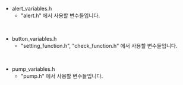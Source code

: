 + alert_variables.h
  + "alert.h" 에서 사용할 변수들입니다.

<br>

+ button_variables.h
  + "setting_function.h", "check_function.h" 에서 사용할 변수들입니다.
 
<br>

+ pump_variables.h
  + "pump.h" 에서 사용할 변수들입니다.
